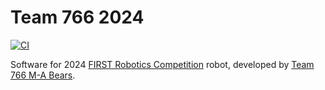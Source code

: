 # Team 766 2024

[![CI](../../actions/workflows/main.yml/badge.svg)](../../actions/workflows/main.yml)

Software for 2024 [FIRST Robotics Competition](https://www.firstinspires.org/robotics/frc) robot,
developed by [Team 766 M-A Bears](https://team766.com/).
